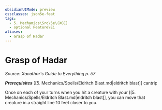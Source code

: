 ```yaml
---
obsidianUIMode: preview
cssclasses: json5e-feat
tags:
  - 5. Mechanics\Src\5e\(XGE)
  - optional Feature\Ei
aliases:
  - Grasp of Hadar
---
```

# Grasp of Hadar
*Source: Xanathar's Guide to Everything p. 57*  

***Prerequisites*** [[5. Mechanics/Spells/Eldritch Blast.md\|eldritch blast]] cantrip

Once on each of your turns when you hit a creature with your [[5. Mechanics/Spells/Eldritch Blast.md\|eldritch blast]], you can move that creature in a straight line 10 feet closer to you.
